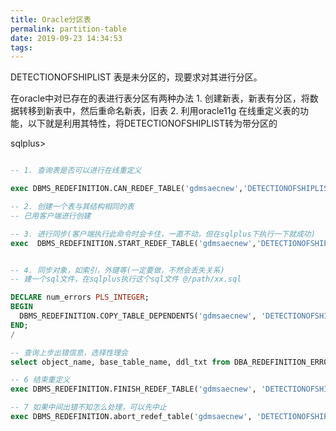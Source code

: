 ```yaml
---
title: Oracle分区表
permalink: partition-table
date: 2019-09-23 14:34:53
tags:
---
```


DETECTIONOFSHIPLIST 表是未分区的，现要求对其进行分区。

在oracle中对已存在的表进行表分区有两种办法
	1. 创建新表，新表有分区，将数据转移到新表中，然后重命名新表，旧表
	2. 利用oracle11g 在线重定义表的功能，以下就是利用其特性，将DETECTIONOFSHIPLIST转为带分区的

sqlplus>
``` sql

-- 1. 查询表是否可以进行在线重定义

exec DBMS_REDEFINITION.CAN_REDEF_TABLE('gdmsaecnew','DETECTIONOFSHIPLIST',DBMS_REDEFINITION.cons_use_pk);

-- 2. 创建一个表与其结构相同的表
-- 已用客户端进行创建

-- 3. 进行同步(客户端执行此命令时会卡住，一直不动，但在sqlplus下执行一下就成功)
exec  DBMS_REDEFINITION.START_REDEF_TABLE('gdmsaecnew','DETECTIONOFSHIPLIST','DETECTIONOFSHIPLIST_TEMP_PART',NULL, DBMS_REDEFINITION.cons_use_pk);


-- 4. 同步对象，如索引，外键等(一定要做，不然会丢失关系)
-- 建一个sql文件，在sqlplus执行这个sql文件 @/path/xx.sql

DECLARE num_errors PLS_INTEGER;
BEGIN
  DBMS_REDEFINITION.COPY_TABLE_DEPENDENTS('gdmsaecnew', 'DETECTIONOFSHIPLIST','DETECTIONOFSHIPLIST_TEMP_PART', DBMS_REDEFINITION.CONS_ORIG_PARAMS, TRUE, TRUE, TRUE, TRUE, num_errors);
END;
/

-- 查询上步出错信息，选择性理会
select object_name, base_table_name, ddl_txt from DBA_REDEFINITION_ERRORS;

-- 6 结束重定义
exec DBMS_REDEFINITION.FINISH_REDEF_TABLE('gdmsaecnew', 'DETECTIONOFSHIPLIST','DETECTIONOFSHIPLIST_TEMP_PART');

-- 7 如果中间出错不知怎么处理，可以先中止
exec DBMS_REDEFINITION.abort_redef_table('gdmsaecnew', 'DETECTIONOFSHIPLIST','DETECTIONOFSHIPLIST_TEMP_PART');

```



